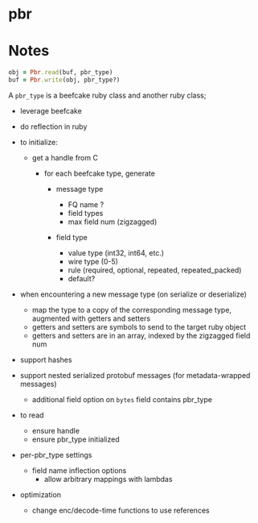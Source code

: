 # pbr

# Notes

```ruby
obj = Pbr.read(buf, pbr_type)
buf = Pbr.write(obj, pbr_type?)
```

A `pbr_type` is a beefcake ruby class and another ruby class;

- leverage beefcake
- do reflection in ruby

- to initialize:
  - get a handle from C
    - for each beefcake type, generate

      - message type
        - FQ name ?
        - field types
        - max field num (zigzagged)

      - field type
        - value type (int32, int64, etc.)
        - wire type (0-5)
        - rule (required, optional, repeated, repeated_packed)
        - default?

- when encountering a new message type (on serialize or deserialize)
  - map the type to a copy of the corresponding message type, augmented with getters and setters
  - getters and setters are symbols to send to the target ruby object
  - getters and setters are in an array, indexed by the zigzagged field num

- support hashes

- support nested serialized protobuf messages (for metadata-wrapped messages)
  - additional field option on `bytes` field contains pbr_type

- to read
  - ensure handle
  - ensure pbr_type initialized

- per-pbr_type settings
  - field name inflection options
    - allow arbitrary mappings with lambdas

- optimization
  - change enc/decode-time functions to use references
